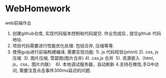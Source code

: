 # WebHomework
web前端作业
1. 创建github仓库, 实现代码版本控制和代码提交. 作业完成后 , 提交github 代码地址.
2. 项目代码需要进行性能优化处理. 包括合并, 压缩等等.
3. 使用gulp进行前端构建编译, 需要实现功能:
1). js 代码校验(jshint)
2). css, js 压缩 
3). 图片压缩, 雪碧图(图片合并)
4). css,js 合并 
5). 资源嵌入（html, js，css，图片内联） 
6). 本地调试服务器，自动刷新
4.支持在微信,手Q中访问, 需要注意点击事件300ms延迟的问题.
